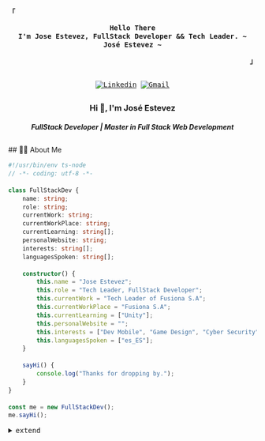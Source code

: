 <!-- Inspiration: https://github.com/rxyhn-->

<!-- Header
![Header](./header.png)
 -->
<h2></h2>
<!-- Profile -->
<p align="left"><strong><samp>「</samp></strong></p>
  <p align="center">
    <samp>
      <b>
        Hello There
      <br>
        I'm Jose Estevez, FullStack Developer && Tech Leader.
      </b>
   <b>
        ~ José Estevez ~
   </b>
  </samp>
</p>

<p align="right"><strong><samp>」</samp></strong></p>

<h2></h2>
<!-- Contact Me -->
<p align="center">
  <samp>
        <a href="https://www.linkedin.com/in/jose-estevez-0b9a4729/" target="_blank"><img alt="Linkedin" src="https://img.shields.io/badge/Linkedin-0072b1.svg?style=for-the-badge&logo=Linkedin&logoColor=white"></a></a>
            <a href="mailto:josefelixe@gmail.com" target="_blank"><img alt="Gmail" src="https://img.shields.io/badge/Gmail-D14836?style=for-the-badge&logo=gmail&logoColor=white"></a></a>
           </a>
  </samp>
</p>

<h2></h2>
<!-- More Information -->
<h3 align="center">Hi 👋, I'm José Estevez</h3>
<h5 align="center">FullStack Developer | Master in Full Stack Web Development </h5>

<h2></h2>
## 👨‍💻 About Me

```typescript
#!/usr/bin/env ts-node
// -*- coding: utf-8 -*-

class FullStackDev {
    name: string;
    role: string;
    currentWork: string;
    currentWorkPlace: string;
    currentLearning: string[];
    personalWebsite: string;
    interests: string[];
    languagesSpoken: string[];

    constructor() {
        this.name = "Jose Estevez";
        this.role = "Tech Leader, FullStack Developer";
        this.currentWork = "Tech Leader of Fusiona S.A";
        this.currentWorkPlace = "Fusiona S.A";
        this.currentLearning = ["Unity"];
        this.personalWebsite = "";
        this.interests = ["Dev Mobile", "Game Design", "Cyber Security"];
        this.languagesSpoken = ["es_ES"];
    }

    sayHi() {
        console.log("Thanks for dropping by.");
    }
}

const me = new FullStackDev();
me.sayHi();

```


<details>
  <summary><samp>extend</samp></summary>

## 🔧 Technologies & Tools

![](https://img.shields.io/badge/OS-Linux-informational?style=flat&logo=linux&logoColor=white&color=6aa6f8) ![](https://img.shields.io/badge/Git-Bash-informational?style=flat&logo=git&logoColor=white&color=6aa6f8) ![](https://img.shields.io/badge/Shell-Bash-informational?style=flat&logo=gnu-bash&logoColor=white&color=6aa6f8) ![](https://img.shields.io/badge/Editor-VS_Code-informational?style=flat&logo=visual-studio-code&logoColor=white&color=6aa6f8)
 ![](https://img.shields.io/badge/Code-Python-informational?style=flat&logo=python&logoColor=white&color=6aa6f8)   ![](https://img.shields.io/badge/Code-JavaScript-informational?style=flat&logo=javascript&logoColor=white&color=6aa6f8) ![](https://img.shields.io/badge/Code-Typescript-informational?style=flat&logo=typescript&logoColor=white&color=6aa6f8)  ![](https://img.shields.io/badge/Code-React-informational?style=flat&logo=react&logoColor=white&color=6aa6f8) ![](https://img.shields.io/badge/Code-Scala-informational?style=flat&logo=scala&logoColor=white&color=6aa6f8)
  ![](https://img.shields.io/badge/Tools-PostgreSQL-informational?style=flat&logo=postgresql&logoColor=white&color=6aa6f8) ![](https://img.shields.io/badge/Tools-OracleQL-informational?style=flat&logo=oracle&logoColor=white&color=6aa6f8) ![](https://img.shields.io/badge/Tools-MySQL-informational?style=flat&logo=mysql&logoColor=white&color=6aa6f8) ![](https://img.shields.io/badge/Tools-MongoDB-informational?style=flat&logo=mongodb&logoColor=white&color=6aa6f8)    ![](https://img.shields.io/badge/Tools-MariaDB-informational?style=flat&logo=mariadb&logoColor=white&color=6aa6f8)
 ![](https://img.shields.io/badge/Tools-Scikitlearn-informational?style=flat&logo=scikitlearn&logoColor=white&color=6aa6f8)![](https://img.shields.io/badge/Tools-Tensorflow-informational?style=flat&logo=tensorflow&logoColor=white&color=6aa6f8) ![](https://img.shields.io/badge/Tools-Pytorch-informational?style=flat&logo=pytorch&logoColor=white&color=6aa6f8)![](https://img.shields.io/badge/Tools-OpenCV-informational?style=flat&logo=openCV&logoColor=white&color=6aa6f8) ![](https://img.shields.io/badge/Tools-Selenium-informational?style=flat&logo=selenium&logoColor=white&color=6aa6f8) ![](https://img.shields.io/badge/Tools-Flask-informational?style=flat&logo=flask&logoColor=white&color=6aa6f8) ![](https://img.shields.io/badge/Tools-Django-informational?style=flat&logo=django&logoColor=white&color=6aa6f8) ![](https://img.shields.io/badge/Tools-FastAPI-informational?style=flat&logo=fastapi&logoColor=white&color=6aa6f8)
 ![](https://img.shields.io/badge/Tools-Docker-informational?style=flat&logo=docker&logoColor=white&color=6aa6f8) ![](https://img.shields.io/badge/Tools-Kubernetes-informational?style=flat&logo=kubernetes&logoColor=white&color=6aa6f8)

<h2></h2>

## 🔥 Github Stats
<!-- Github Stats -->
<p align="center">
  <samp>
       <img src="https://komarev.com/ghpvc/?username=jleonestevez&color=E10404&style=flat" alt="jleonestevez" />
       <img src="http://img.shields.io/badge/Code%20Time-1%2C688%20hrs%2011%20mins-E10404" alt="jleonestevez"/>
       <img src="https://img.shields.io/badge/From%20Hello%20World%20I%27ve%20Written-1%20Million%20lines%20of%20code-E10404" alt="jleonestevez"/>
  </samp>
</p>

<p align="center">
  <samp>
       <img alt="GitHub Stats" src="https://github-readme-stats.vercel.app/api?username=jleonestevez&show_icons=true&include_all_commits=true&count_private=true&hide=issues"/>
       <img alt="Top Language" src="https://github-readme-stats.vercel.app/api/top-langs/?username=jleonestevez&layout=compact&hide_border=true&theme=codeSTACKr"/>
  </samp>
</p>

<p align="center">
  <samp>
       <img src="https://raw.githubusercontent.com/jleonestevez/jleonestevez/output/snake.svg" alt="Snake animation" />
  </samp>
</p>

<b>Note:</b> Top languages is only a metric of the languages my public code consists of and doesn't reflect experience or skill level.



</details>
